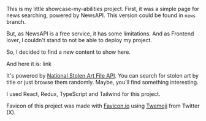 This is my little showcase-my-abilities project. 
First, it was a simple page for news searching, powered by NewsAPI.
This version could be found in `news` branch.

But, as NewsAPI is a free service, it has some limitations. 
And as Frontend lover, I couldn't stand to not be able to deploy my project.

So, I decided to find a new content to show here.

And here it is: link

It's powered by [National Stolen Art File API](https://www.fbi.gov/investigate/violent-crime/art-crime). 
You can search for stolen art by title or just browse them randomly. 
Maybe, you'll find something interesting.

I used React, Redux, TypeScript and Tailwind for this project.

Favicon of this project was made with [Favicon.io](https://favicon.io/) using [Twemoji](https://twemoji.twitter.com/) from Twitter (X).
